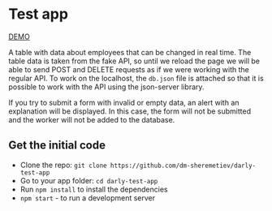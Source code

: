 # Test app
[DEMO](https://dm-sheremetiev.github.io/darly-test-app/)

A table with data about employees that can be changed in real time. The table data is taken from the fake API, so until we reload the page we will be able to send POST and DELETE requests as if we were working with the regular API. To work on the localhost, the `db.json` file is attached so that it is possible to work with the API using the json-server library.

If you try to submit a form with invalid or empty data, an alert with an explanation will be displayed. In this case, the form will not be submitted and the worker will not be added to the database.


## Get the initial code
- Clone the repo: `git clone https://github.com/dm-sheremetiev/darly-test-app`
- Go to your app folder: `cd darly-test-app`
- Run `npm install` to install the dependencies
- `npm start` - to run a development server
